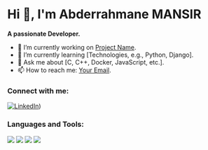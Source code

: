 # Hi 👋, I'm Abderrahmane MANSIR

**A passionate Developer.**

- 🔭 I’m currently working on [Project Name](link-to-project).
- 🌱 I’m currently learning [Technologies, e.g., Python, Django].
- 💬 Ask me about [C, C++, Docker, JavaScript, etc.].
- 📫 How to reach me: [Your Email](mailto:mansir.0.abderrahmane@gmail.com).

### Connect with me:
[![LinkedIn](https://img.shields.io/badge/-LinkedIn-blue?style=flat-square&logo=Linkedin&logoColor=white)](https://www.linkedin.com/in/abderrahmane-mansir-874b3129a/))

### Languages and Tools:
<p align="left">
<img src="https://img.shields.io/badge/-C++-00599C?style=flat-square&logo=c&logoColor=white" />
<img src="https://img.shields.io/badge/-Python-3776AB?style=flat-square&logo=python&logoColor=white" />
<img src="https://img.shields.io/badge/-Django-092E20?style=flat-square&logo=html&logoColor=white" />
<img src="https://img.shields.io/badge/-Docker-2496ED?style=flat-square&logo=css&logoColor=white" />
<!-- Add more icons as needed -->
</p>

<!--
**MANSIR-Abderrahmane/MANSIR-Abderrahmane** is a ✨ _special_ ✨ repository because its `README.md` (this file) appears on your GitHub profile.

Here are some ideas to get you started:

- 🔭 I’m currently working on ...
- 🌱 I’m currently learning ...
- 👯 I’m looking to collaborate on ...
- 🤔 I’m looking for help with ...
- 💬 Ask me about ...
- 📫 How to reach me: ...
- 😄 Pronouns: ...
- ⚡ Fun fact: ...
-->
